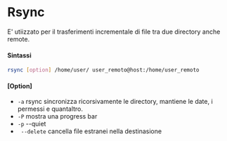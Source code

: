 # Rsync

E' utiizzato per il trasferimenti incrementale di file
tra due directory anche remote.

#### Sintassi

```BASH
rsync [option] /home/user/ user_remoto@host:/home/user_remoto
```
#### [Option]

+ ` -a ` rsync sincronizza ricorsivamente le directory, mantiene le date, i permessi e quantaltro.
+ ` -P ` mostra una progress bar
+ ` -p ` --quiet
+ ` --delete` cancella file estranei nella destinasione






```BASH

```
